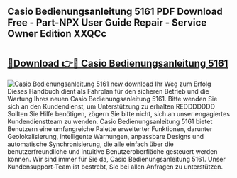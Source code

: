 ## Casio Bedienungsanleitung 5161 PDF Download Free - Part-NPX User Guide Repair - Service Owner Edition XXQCc

# <h2><a href="http://df3hsv.blite.top/?on=Casio+Bedienungsanleitung+5161">🔗Download 👉🔴 Casio Bedienungsanleitung 5161</a></h2>

[![Casio Bedienungsanleitung 5161 new download](https://i.imgur.com/lujVjoI.png)](http://df3hsv.blite.top/?on=Casio+Bedienungsanleitung+5161)
Ihr Weg zum Erfolg Dieses Handbuch dient als Fahrplan für den sicheren Betrieb und die Wartung Ihres neuen Casio Bedienungsanleitung 5161. Bitte wenden Sie sich an den Kundendienst, um Unterstützung zu erhalten REDDDDDDD Sollten Sie Hilfe benötigen, zögern Sie bitte nicht, sich an unser engagiertes Kundendienstteam zu wenden. Casio Bedienungsanleitung 5161 bietet Benutzern eine umfangreiche Palette erweiterter Funktionen, darunter Geolokalisierung, intelligente Warnungen, anpassbare Designs und automatische Synchronisierung, die alle einfach über die benutzerfreundliche und intuitive Benutzeroberfläche gesteuert werden können. Wir sind immer für Sie da, Casio Bedienungsanleitung 5161. Unser Kundensupport-Team ist bestrebt, Sie bei allen Anfragen zu unterstützen.
